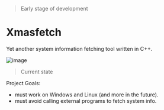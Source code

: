 > Early stage of development

# Xmasfetch
Yet another system information fetching tool written in C++.

![image](https://github.com/michaldziuba03/xmasfetch/assets/43048524/7eed8647-f056-47e3-a308-65eec2a3c476)


> Current state

Project Goals:
- must work on Windows and Linux (and more in the future).
- must avoid calling external programs to fetch system info.
